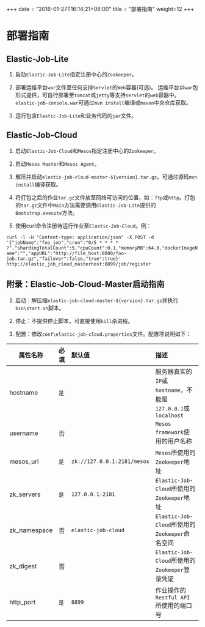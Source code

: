 
+++
date = "2016-01-27T16:14:21+08:00"
title = "部署指南"
weight=12
+++

# 部署指南

## Elastic-Job-Lite

1. 启动`Elastic-Job-Lite`指定注册中心的`Zookeeper`。

2. 部署运维平台`war`文件至任何支持`Servlet`的`Web`容器(可选)。
运维平台以`war`包形式提供，可自行部署至`tomcat`或`jetty`等支持`servlet`的`web`容器中。`elastic-job-console.war`可通过`mvn install`编译或`maven`中央仓库获取。

3. 运行包含`Elastic-Job-Lite`和业务代码的`jar`文件。

## Elastic-Job-Cloud

1. 启动`Elastic-Job-Cloud`和`Mesos`指定注册中心的`Zookeeper`。

2. 启动`Mesos Master`和`Mesos Agent`。

3. 解压并启动`elastic-job-cloud-master-${version}.tar.gz`。可通过源码`mvn install`编译获取。

4. 将打包之后的作业`tar.gz`文件放至网络可访问的位置，如：`ftp`或`http`。打包的`tar.gz`文件中`Main`方法需要调用`Elastic-Job-Lite`提供的`Bootstrap.execute`方法。

5. 使用curl命令注册待运行作业至`Elastic-Job-Cloud`。例：

`curl -l -H "Content-type: application/json" -X POST -d '{"jobName":"foo_job","cron":"0/5 * * * * ?","shardingTotalCount":5,"cpuCount":0.1,"memoryMB":64.0,"dockerImageName":"","appURL":"http://file_host:8080/foo-job.tar.gz","failover":false,"true":true}' http://elastic_job_cloud_masterhost:8899/job/register`

## 附录：Elastic-Job-Cloud-Master启动指南

1. 启动：解压缩`elastic-job-cloud-master-${version}.tar.gz`并执行`bin\start.sh`脚本。

2. 停止：不提供停止脚本，可直接使用`kill`杀进程。

3. 配置：修改`conf\elastic-job-cloud.properties`文件。配置项说明如下：

| 属性名称                          | 必填     | 默认值                      | 描述                                                      |
| -------------------------------- |:--------|:----------------------------|:---------------------------------------------------------|
| hostname                         | `是`    |                             | 服务器真实的`IP`或`hostname`，不能是`127.0.0.1`或`localhost` |
| username                         | 否      |                             | `Mesos framework`使用的用户名称                            |
| mesos_url                        | `是`    | `zk://127.0.0.1:2181/mesos` | `Mesos`所使用的`Zookeeper`地址                             |
| zk_servers                       | `是`    | `127.0.0.1:2181`            | `Elastic-Job-Cloud`所使用的`Zookeeper`地址                 |
| zk_namespace                     | 否      | `elastic-job-cloud`         | `Elastic-Job-Cloud`所使用的`Zookeeper`命名空间              |
| zk_digest                        | 否      |                             | `Elastic-Job-Cloud`所使用的`Zookeeper`登录凭证              |
| http_port                        | `是`    | `8899`                      | 作业操作的`Restful API`所使用的端口号                        |
